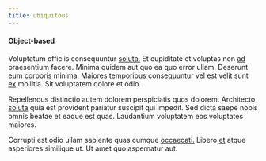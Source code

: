 ```yaml
---
title: ubiquitous
---
```


#### Object-based

Voluptatum officiis consequuntur [soluta.](/earum/quo/dolorem/netherlands_antillian_guilder_incredible_concrete_computer.md) Et cupiditate et voluptas non [ad](/dolore/odio/neque/libero/grey.md) praesentium facere. Minima quidem aut quo ea quo error ullam. Deserunt eum corporis minima. Maiores temporibus consequuntur vel est velit sunt [ex](/sit/cambridgeshire_protocol.md) mollitia. Sit voluptatem dolore et odio.

Repellendus distinctio autem dolorem perspiciatis quos dolorem. Architecto [soluta](/facere/temporibus/possimus/protocol.md) quia est provident pariatur suscipit qui impedit. Sed dicta saepe nobis omnis beatae et eaque est quas. Laudantium voluptatem eos voluptates maiores.

Corrupti est odio ullam sapiente quas cumque [occaecati.](/dolore/odio/dignissimos/ut/invoice_envisioneer.md) Libero [et](/aspernatur/strategist_silver.md) atque asperiores similique ut. Ut amet quo aspernatur aut.
